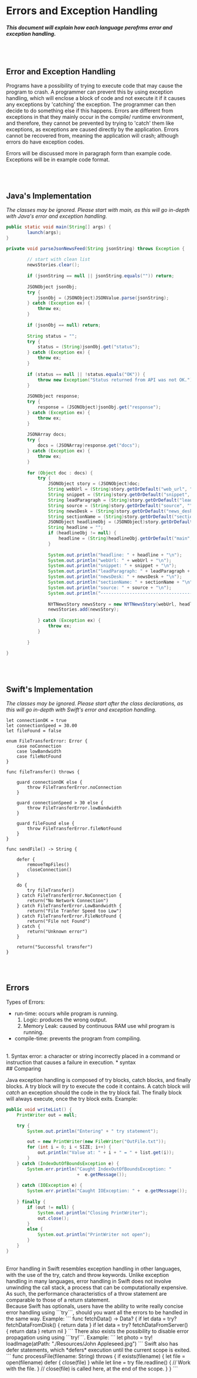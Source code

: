 # Errors and Exception Handling
#### *This document will explain how each language perofrms error and exception handling.* 

<br></br>
## Error and Exception Handling
Programs have a possibility of trying to execute code that may cause the program to crash. A programmer can prevent this by using exception handling, which will enclose a block of code and not execute it if it causes any exceptions by 'catching' the exception. The programmer can then decide to do something else if this happens. Errors are different from exceptions in that they mainly occur in the compile/ runtime environment, and therefore, they cannot be prevented by trying to 'catch' them like exceptions, as exceptions are caused directly by the application. Errors cannot be recovered from, meaning the application will crash; although errors do have exception codes. 

Errors will be discussed more in paragraph form than example code. Exceptions will be in example code format.

<br></br>
## Java's Implementation
*The classes may be ignored. Please start with main, as this will go in-depth with Java's error and exception handling.*
```java
public static void main(String[] args) {
        launch(args);
}

private void parseJsonNewsFeed(String jsonString) throws Exception {
        
        // start with clean list
        newsStories.clear();
        
        if (jsonString == null || jsonString.equals("")) return;
        
        JSONObject jsonObj;
        try {
            jsonObj = (JSONObject)JSONValue.parse(jsonString);
        } catch (Exception ex) {
            throw ex;
        }
        
        if (jsonObj == null) return;
        
        String status = "";
        try {
            status = (String)jsonObj.get("status");
        } catch (Exception ex) {
            throw ex;
        }
        
        if (status == null || !status.equals("OK")) {
            throw new Exception("Status returned from API was not OK.");
        }
        
        JSONObject response;
        try {
            response = (JSONObject)jsonObj.get("response");
        } catch (Exception ex) {
            throw ex;
        }
        
        JSONArray docs;
        try {
            docs = (JSONArray)response.get("docs");
        } catch (Exception ex) {
            throw ex;
        }
      
        for (Object doc : docs) {
            try {
                JSONObject story = (JSONObject)doc;
                String webUrl = (String)story.getOrDefault("web_url", "");
                String snippet = (String)story.getOrDefault("snippet", "");
                String leadParagraph = (String)story.getOrDefault("lead_paragraph", "");
                String source = (String)story.getOrDefault("source", "");
                String newsDesk = (String)story.getOrDefault("news_desk", "");
                String sectionName = (String)story.getOrDefault("section_name", "");
                JSONObject headlineObj = (JSONObject)story.getOrDefault("headline", null);
                String headline = "";
                if (headlineObj != null) {
                    headline = (String)headlineObj.getOrDefault("main", "");
                }
                
                System.out.println("headline: " + headline + "\n");
                System.out.println("webUrl: " + webUrl + "\n");
                System.out.println("snippet: " + snippet + "\n");
                System.out.println("leadParagraph: " + leadParagraph + "\n");
                System.out.println("newsDesk: " + newsDesk + "\n");
                System.out.println("sectionName: " + sectionName + "\n");
                System.out.println("source: " + source + "\n");
                System.out.println("------------------------------------------------------\n");
                
                NYTNewsStory newsStory = new NYTNewsStory(webUrl, headline, snippet, leadParagraph, newsDesk, sectionName, source );
                newsStories.add(newsStory);
                
            } catch (Exception ex) {
                throw ex;
            }
            
        }
        
}
```

<br></br>
## Swift's Implementation
*The classes may be ignored. Please start after the class declarations, as this will go in-depth with Swift's error and exception handling.*
```
let connectionOK = true
let connectionSpeed = 30.00
let fileFound = false

enum FileTransferError: Error {
    case noConnection
    case lowBandwidth
    case fileNotFound
}

func fileTransfer() throws {

    guard connectionOK else {
        throw FileTransferError.noConnection
    }

    guard connectionSpeed > 30 else {
        throw FileTransferError.lowBandwidth
    }

    guard fileFound else {
        throw FileTransferError.fileNotFound
    }
}

func sendFile() -> String {

    defer {
        removeTmpFiles()
        closeConnection()
    }

    do {
        try fileTransfer()
    } catch FileTransferError.NoConnection {
        return("No Network Connection")
    } catch FileTransferError.LowBandwidth {
        return("File Tranfer Speed too Low")
    } catch FileTransferError.FileNotFound {
        return("File not Found")
    } catch {
        return("Unknown error")
    }

    return("Successful transfer")
}
```

<br></br>
## Errors
Types of Errors:
* run-time: occurs while program is running.
  <br>
  1. Logic: produces the wrong output.
  2. Memory Leak: caused by continuous RAM use whil program is running.
* compile-time: prevents the program from compiling.
<br>
  1. Syntax error: a character or string incorrectly placed in a command or instruction that causes a failure in execution.
* syntax

<br>
## Comparing

Java exception handling is composed of try blocks, catch blocks, and finally blocks. A try block will *try* to execute the code it contains. A catch block will *catch* an exception should the code in the try block fail. The finally block will always execute, once the try block exits. Example:
```java
public void writeList() {
    PrintWriter out = null;

    try {
        System.out.println("Entering" + " try statement");

        out = new PrintWriter(new FileWriter("OutFile.txt"));
        for (int i = 0; i < SIZE; i++) {
            out.println("Value at: " + i + " = " + list.get(i));
        }
    } catch (IndexOutOfBoundsException e) {
        System.err.println("Caught IndexOutOfBoundsException: "
                           +  e.getMessage());
                                 
    } catch (IOException e) {
        System.err.println("Caught IOException: " +  e.getMessage());
                                 
    } finally {
        if (out != null) {
            System.out.println("Closing PrintWriter");
            out.close();
        } 
        else {
            System.out.println("PrintWriter not open");
        }
    }
}
```
<br>
Error handling in Swift resembles exception handling in other languages, with the use of the try, catch and throw keywords. Unlike exception handling in many languages, error handling in Swift does not involve unwinding the call stack, a process that can be computationally expensive. As such, the performance characteristics of a throw statement are comparable to those of a return statement.
<br>
Because Swift has optionals, users have the ability to write really concise error handling using ```try```, should you want all the errors to be handled in the same way. Example:
```
func fetchData() -> Data? {
    if let data = try? fetchDataFromDisk() { return data }
    if let data = try? fetchDataFromServer() { return data }
    return nil
}
```
There also exists the possibility to disable error propagation using using ```try!```. Example:
```
let photo = try! loadImage(atPath: "./Resources/John Appleseed.jpg")
```
Swift also has defer statements, which *defers* execution until the current scope is exited.
```
func processFile(filename: String) throws {
    if exists(filename) {
        let file = open(filename)
        defer {
            close(file)
        }
        while let line = try file.readline() {
            // Work with the file.
        }
        // close(file) is called here, at the end of the scope.
    }
}
```
